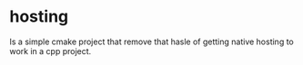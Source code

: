 # hosting
Is a simple cmake project that remove that hasle of getting native hosting to work in a cpp project.
